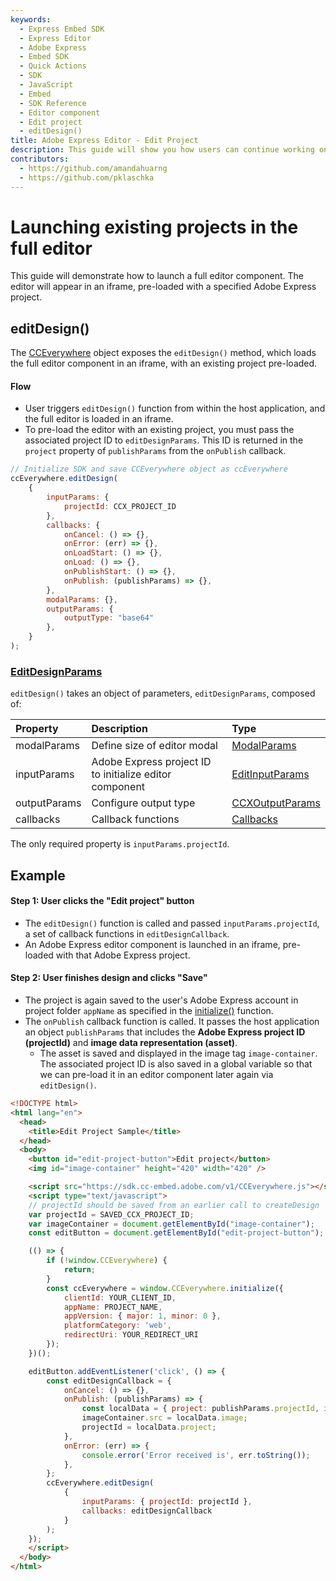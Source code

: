 ```yaml
---
keywords:
  - Express Embed SDK
  - Express Editor
  - Adobe Express
  - Embed SDK
  - Quick Actions
  - SDK
  - JavaScript
  - Embed
  - SDK Reference
  - Editor component 
  - Edit project 
  - editDesign()
title: Adobe Express Editor - Edit Project
description: This guide will show you how users can continue working on existing projects in an Adobe Express editor. 
contributors:
  - https://github.com/amandahuarng
  - https://github.com/pklaschka
---
```


# Launching existing projects in the full editor

This guide will demonstrate how to launch a full editor component. The editor will appear in an iframe, pre-loaded with a specified Adobe Express project.

## editDesign()

The [CCEverywhere](../../../reference/index.md#cceverywhere) object exposes the `editDesign()` method, which loads the full editor component in an iframe, with an existing project pre-loaded.

#### Flow

* User triggers `editDesign()` function from within the host application, and the full editor is loaded in an iframe.
* To pre-load the editor with an existing project, you must pass the associated project ID to `editDesignParams`. This ID is returned in the `project` property of `publishParams` from the `onPublish` callback.

```js
// Initialize SDK and save CCEverywhere object as ccEverywhere 
ccEverywhere.editDesign(
    {
        inputParams: { 
            projectId: CCX_PROJECT_ID 
        },
        callbacks: {
            onCancel: () => {},
            onError: (err) => {},
            onLoadStart: () => {},
            onLoad: () => {},
            onPublishStart: () => {},
            onPublish: (publishParams) => {},
        },
        modalParams: {},
        outputParams: { 
            outputType: "base64"
        },
    }
);
```

### [EditDesignParams](../../../reference/full_editor/index.md#editdesignparams)

`editDesign()` takes an object of parameters, `editDesignParams`, composed of:

| Property | Description | Type
| :-- | :-- | :--
| modalParams | Define size of editor modal | [ModalParams](../../../reference/shared_types/index.md#modalparams)
| inputParams| Adobe Express project ID to initialize editor component | [EditInputParams](../../../reference/full_editor/index.md#editinputparams)
| outputParams | Configure output type | [CCXOutputParams](../../../reference/shared_types/index.md#ccxoutputparams)
| callbacks | Callback functions | [Callbacks](../../../reference/shared_types/index.md#callbacks)

<!-- todo: confirm there's not more:  -->
The only required property is `inputParams.projectId`.

## Example

#### Step 1: User clicks the "Edit project" button

* The `editDesign()` function is called and passed `inputParams.projectId`, a set of callback functions in `editDesignCallback`.
* An Adobe Express editor component is launched in an iframe, pre-loaded with that Adobe Express project.

#### Step 2: User finishes design and clicks "Save"

* The project is again saved to the user's Adobe Express account in project folder `appName` as specified in the [initialize()](../../../reference/index.md#initialize) function.
* The `onPublish` callback function is called. It passes the host application an object `publishParams` that includes the __Adobe Express project ID (projectId)__ and __image data representation (asset)__.
  * The asset is saved and displayed in the image tag `image-container`. The associated project ID is also saved in a global variable so that we can pre-load it in an editor component later again via `editDesign()`.

```html
<!DOCTYPE html>
<html lang="en">
  <head>
    <title>Edit Project Sample</title>
  </head>  
  <body>
    <button id="edit-project-button">Edit project</button>
    <img id="image-container" height="420" width="420" />

    <script src="https://sdk.cc-embed.adobe.com/v1/CCEverywhere.js"></script>
    <script type="text/javascript">
    // projectId should be saved from an earlier call to createDesign
    var projectId = SAVED_CCX_PROJECT_ID;
    var imageContainer = document.getElementById("image-container");
    const editButton = document.getElementById("edit-project-button");

    (() => {
        if (!window.CCEverywhere) {
            return;
        }
        const ccEverywhere = window.CCEverywhere.initialize({
            clientId: YOUR_CLIENT_ID,
            appName: PROJECT_NAME,
            appVersion: { major: 1, minor: 0 },
            platformCategory: 'web', 
            redirectUri: YOUR_REDIRECT_URI
        });
    })();

    editButton.addEventListener('click', () => {
        const editDesignCallback = {
            onCancel: () => {},
            onPublish: (publishParams) => {
                const localData = { project: publishParams.projectId, image: publishParams.asset.data };
                imageContainer.src = localData.image;
                projectId = localData.project;
            },
            onError: (err) => {
                console.error('Error received is', err.toString());
            },
        };
        ccEverywhere.editDesign(
            {
                inputParams: { projectId: projectId },
                callbacks: editDesignCallback
            }
        );
    });
    </script>
  </body> 
</html>
```
